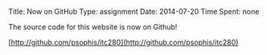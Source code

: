Title: Now on GitHub
Type: assignment
Date: 2014-07-20
Time Spent: none

The source code for this website is now on Github!

[http://github.com/psophis/itc280](http://github.com/psophis/itc280)
